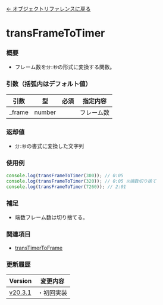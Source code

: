 [← オブジェクトリファレンスに戻る](ObjectReferenceIndex.html)  

# transFrameToTimer
### 概要
- フレーム数を`分:秒`の形式に変換する関数。

### 引数（括弧内はデフォルト値）

|引数|型|必須|指定内容|
|----|----|----|----|
|_frame|number||フレーム数|

### 返却値
- `分:秒`の書式に変換した文字列

### 使用例
```javascript
console.log(transFrameToTimer(300)); // 0:05
console.log(transFrameToTimer(320)); // 0:05 ※端数切り捨て
console.log(transFrameToTimer(7260)); // 2:01
```

### 補足
- 端数フレーム数は切り捨てる。

### 関連項目
- [transTimerToFrame](fnc-c0031-transTimerToFrame.html)

### 更新履歴

|Version|変更内容|
|----|----|
|[v20.3.1](https://github.com/cwtickle/danoniplus/releases/tag/v20.3.1)|・初回実装|
